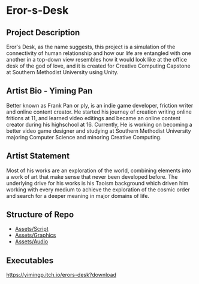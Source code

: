 # Eror-s-Desk

## Project Description

Eror's Desk, as the name suggests, this project is a simulation of the connectivity of human relationship and how our life are entangled with one another in a top-down view resembles how it would look like at the office desk of the god of love, and it is created for Creative Computing Capstone at Southern Methodist University using Unity.

## Artist Bio - Yiming Pan

Better known as Frank Pan or ply, is an indie game developer, friction writer and online content creator. He started his journey of creation writing online fritions at 11, and learned video editings and became an online content creator during his highschool at 16. Currently, He is working on becoming a better video game designer and studying at Southern Methodist University majoring Computer Science and minoring Creative Computing.

## Artist Statement

Most of his works are an exploration of the world, combining elements into a work of art that make sense that never been developed before. The underlying drive for his works is his Taoism background which driven him working with every medium to achieve the exploration of the cosmic order and search for a deeper meaning in major domains of life. 
## Structure of Repo

- [Assets/Script](https://github.com/yimingp/Eror-s-Desk/tree/main/Assets/Scripts)<br/>
- [Assets/Graphics](https://github.com/yimingp/Eror-s-Desk/tree/main/Assets/Graphics)<br/>
- [Assets/Audio](https://github.com/yimingp/Eror-s-Desk/tree/main/Assets/Audio) <br/>

## Executables
https://yimingp.itch.io/erors-desk?download
